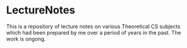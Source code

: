 # LectureNotes
This is a repository of lecture notes on various Theoretical CS subjects which had been prepared by me over a period of years in the past.  The work is ongong.  

